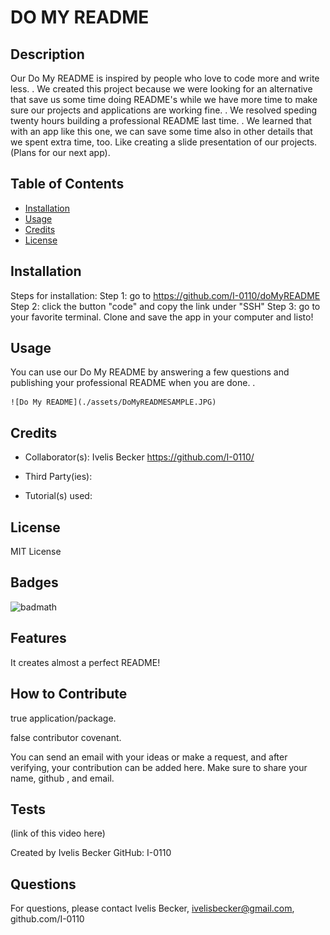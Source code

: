 # DO MY README

## Description

Our Do My README is inspired by people who love to code more and write less. . We created this project because we were looking for an alternative that save us some time doing README's while we have more time to make sure our  projects and applications are working fine. . We resolved speding twenty hours building a professional README last time. . We learned that with an app like this one, we can save some time also in other details that we spent extra time, too. Like creating a slide presentation of our projects. (Plans for our next app).


## Table of Contents

- [Installation](#installation)
- [Usage](#usage)
- [Credits](#credits)
- [License](#license)

## Installation

Steps for installation:
Step 1: go to https://github.com/I-0110/doMyREADME
Step 2: click the button "code" and copy the link under "SSH"
Step 3: go to your favorite terminal. Clone and save the app in your computer and listo!

## Usage

You can use our Do My README by answering a few questions and publishing your professional README when you are done. .

    ![Do My README](./assets/DoMyREADMESAMPLE.JPG)
    
## Credits

- Collaborator(s):
Ivelis Becker https://github.com/I-0110/

- Third Party(ies):


- Tutorial(s) used: 


## License

MIT License

## Badges

![badmath](https://img.shields.io/badge/JavaScript-yellow_%25100)

## Features

It creates almost a perfect README!

## How to Contribute

true application/package. 

false contributor covenant. 

You can send an email with your ideas or make a request, and after verifying, your contribution can be added  here. Make sure to share your  name, github , and email. 

## Tests

(link of this video here)

Created by Ivelis Becker GitHub: I-0110

## Questions 

For questions, please contact Ivelis Becker, ivelisbecker@gmail.com, github.com/I-0110